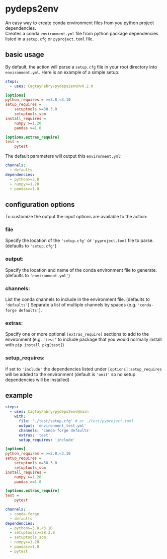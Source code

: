 # pydeps2env

An easy way to create conda environment files from you python project dependencies.  
Creates a conda `environment.yml` file from python package dependencies listed in a `setup.cfg` or `pyproject.toml` file.

## basic usage

By default, the action will parse a `setup.cfg` file in your root directory into `environment.yml`. Here is an example
of a simple setup:

```yaml
steps:
  - uses: CagtayFabry/pydeps2env@v0.2.0
```

```cfg
[options]
python_requires = >=3.8,<3.10
setup_requires =
    setuptools >=38.3.0
    setuptools_scm
install_requires =
    numpy >=1.20
    pandas >=1.0

[options.extras_require]
test =
    pytest
```

The default parameters will output this `environment.yml`:

```yaml
channels:
  - defaults
dependencies:
  - python>=3.8
  - numpy>=1.20
  - pandas>=1.0
```

## configuration options

To customize the output the input options are available to the action:

### file

Specify the location of the `'setup.cfg'` or `'pyproject.toml` file to parse. (defaults to `'setup.cfg'`)

### output:

Specify the location and name of the conda environment file to generate. (defaults to `'environment.yml'`)

### channels:

List the conda channels to include in the environment file. (defaults to `'defaults'`)
Separate a list of multiple channels by spaces (e.g. `'conda-forge defaults'`).

### extras:

Specify one or more optional `[extras_require]` sections to add to the environment (e.g. `'test'` to include package that
you would normally install with `pip install pkg[test]`)

### setup_requires:

if set to `'include'` the dependencies listed under `[options]:setup_requires` will be added to the environment (default
is `'omit'` so no setup dependencies will be installed)

## example

```yaml
steps:
  - uses: CagtayFabry/pydeps2env@main
    with:
      file: './test/setup.cfg' # or ./test/pyproject.toml
      output: 'environment_test.yml'
      channels: 'conda-forge defaults'
      extras: 'test'
      setup_requires: 'include'
```

```cfg
[options]
python_requires = >=3.8,<3.10
setup_requires =
    setuptools >=38.3.0
    setuptools_scm
install_requires =
    numpy >=1.20
    pandas >=1.0

[options.extras_require]
test =
    pytest
```

```yaml
channels:
  - conda-forge
  - defaults
dependencies:
  - python>=3.8,<3.10
  - setuptools>=38.3.0
  - setuptools_scm
  - numpy>=1.20
  - pandas>=1.0
  - pytest
```
